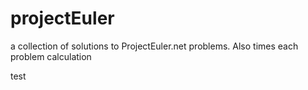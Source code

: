 # projectEuler

a collection of solutions to ProjectEuler.net problems.
Also times each problem calculation

test
